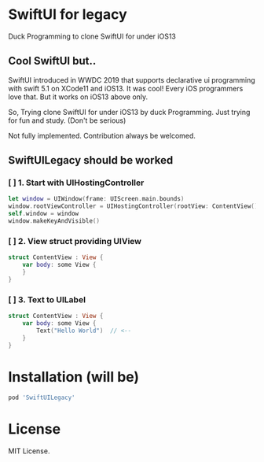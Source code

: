# SwiftUI for legacy
Duck Programming to clone SwiftUI for under iOS13


## Cool SwiftUI but..

SwiftUI introduced in WWDC 2019 that supports declarative ui programming with swift 5.1 on XCode11 and iOS13.
It was cool! Every iOS programmers love that.
But it works on iOS13 above only.

So, Trying clone SwiftUI for under iOS13 by duck Programming.
Just trying for fun and study. (Don't be serious)

Not fully implemented.
Contribution always be welcomed.

## SwiftUILegacy should be worked

### [ ] 1. Start with UIHostingController

```swift
let window = UIWindow(frame: UIScreen.main.bounds)
window.rootViewController = UIHostingController(rootView: ContentView())
self.window = window
window.makeKeyAndVisible()
```

### [ ] 2. View struct providing UIView

```swift
struct ContentView : View {
    var body: some View {
    }
}
```

### [ ] 3. Text to UILabel

```swift
struct ContentView : View {
    var body: some View {
        Text("Hello World")  // <--
    }
}
```

# Installation (will be)

```ruby
pod 'SwiftUILegacy'
```


# License

MIT License.
